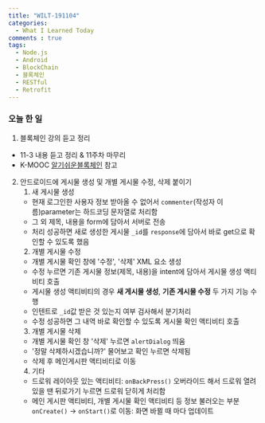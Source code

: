 ```yaml
---
title: "WILT-191104"
categories:
  - What I Learned Today
comments : true
tags:
  - Node.js
  - Android
  - BlockChain
  - 블록체인
  - RESTful
  - Retrofit
---
```


### 오늘 한 일

1. 블록체인 강의 듣고 정리
  - 11-3 내용 듣고 정리 & 11주차 마무리
  - K-MOOC [알기쉬운블록체인] 참고<br>

2. 안드로이드에 게시물 생성 및 개별 게시물 수정, 삭제 붙이기<br>
    1. 새 게시물 생성
      - 현재 로그인한 사용자 정보 받아올 수 없어서 `commenter`(작성자 이름)parameter는 하드코딩 문자열로 처리함
      - 그 외 제목, 내용을 form에 담아서 서버로 전송
      - 처리 성공하면 새로 생성한 게시물 `_id`를 `response`에 담아서 바로 get으로 확인할 수 있도록 했음
    2. 개별 게시물 수정
      - 개별 게시물 확인 창에 '수정', '삭제' XML 요소 생성
      - 수정 누르면 기존 게시물 정보(제목, 내용)을 intent에 담아서 게시물 생성 액티비티 호출
      - 게시물 생성 액티비티의 경우 **새 게시물 생성**, **기존 게시물 수정** 두 가지 기능 수행
      - 인텐트로 `_id`값 받은 것 있는지 여부 검사해서 분기처리
      - 수정 성공하면 그 내역 바로 확인할 수 있도록 게시물 확인 액티비티 호출
    3. 개별 게시물 삭제
      - 개별 게시물 확인 창 '삭제' 누르면 `alertDialog` 띄움
      - '정말 삭제하시겠습니까?' 물어보고 확인 누르면 삭제됨
      - 삭제 후 메인게시판 액티비티로 이동
    4. 기타
      - 드로워 레이아웃 있는 액티비티: `onBackPress()` 오버라이드 해서 드로워 열려있을 땐 뒤로가기 누르면 드로워 닫히게 처리함
      - 메인 게시판 액티비티, 개별 게시물 확인 액티비티 등 정보 불러오는 부분 `onCreate()` -> `onStart()`로 이동: 화면 바뀔 때 마다 업데이트


[생활코딩]: https://opentutorials.org/course/3332
[제로초]: https://www.zerocho.com/category/NodeJS/post/593a487c2ed1da0018cff95d
[알기쉬운블록체인]: http://www.kmooc.kr/courses/course-v1:SJCU+SJCU01+2019_2/course/
[gitpage.Markdown.table]: https://help.github.com/en/github/writing-on-github/organizing-information-with-tables "깃허브 도움말 참고"



